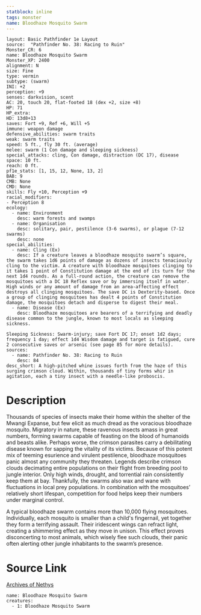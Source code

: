 ```yaml
---
statblock: inline
tags: monster
name: Bloodhaze Mosquito Swarm
---
```

```statblock
layout: Basic Pathfinder 1e Layout
source:  "Pathfinder No. 38: Racing to Ruin"
Monster_CR: 6
name: Bloodhaze Mosquito Swarm
Monster_XP: 2400
alignment: N
size: Fine
type: vermin
subtype: (swarm)
INI: +2
perception: +9
senses: darkvision, scent
AC: 20, touch 20, flat-footed 18 (dex +2, size +8)
HP: 71
HP_extra: 
HD: 13d8+13
saves: Fort +9, Ref +6, Will +5
immune: weapon damage
defensive_abilities: swarm traits
weak: swarm traits
speed: 5 ft., fly 30 ft. (average)
melee: swarm (1 Con damage and sleeping sickness)
special_attacks: cling, Con damage, distraction (DC 17), disease
space: 10 ft.
reach: 0 ft.
pf1e_stats: [1, 15, 12, None, 13, 2]
BAB: 9
CMB: None
CMD: None
skills: Fly +10, Perception +9
racial_modifiers:
- Perception 8
ecology:
  - name: Environment
    desc: warm forests and swamps
  - name: Organisation
    desc: solitary, pair, pestilence (3-6 swarms), or plague (7-12 swarms)
    desc: none
special_abilities:
  - name: Cling (Ex)
    desc: If a creature leaves a bloodhaze mosquito swarm’s square, the swarm takes 1d6 points of damage as dozens of insects tenaciously cling to the victim. A creature with bloodhaze mosquitoes clinging to it takes 1 point of Constitution damage at the end of its turn for the next 1d4 rounds. As a full-round action, the creature can remove the mosquitoes with a DC 18 Reflex save or by immersing itself in water. High winds or any amount of damage from an area-affecting effect destroys all clinging mosquitoes. The save DC is Dexterity-based. Once a group of clinging mosquitoes has dealt 4 points of Constitution damage, the mosquitoes detach and disperse to digest their meal.
  - name: Disease (Ex)
    desc: Bloodhaze mosquitoes are bearers of a terrifying and deadly disease common to the jungle, known to most locals as sleeping sickness.

Sleeping Sickness: Swarm-injury; save Fort DC 17; onset 1d2 days; frequency 1 day; effect 1d4 Wisdom damage and target is fatigued, cure 2 consecutive saves or arsenic (see page 85 for more details).
sources:
  - name: Pathfinder No. 38: Racing to Ruin
    desc: 84
desc_short: A high-pitched whine issues forth from the haze of this surging crimson cloud. Within, thousands of tiny forms whir in agitation, each a tiny insect with a needle-like proboscis.
```
# Description
Thousands of species of insects make their home within the shelter of the Mwangi Expanse, but few elicit as much dread as the voracious bloodhaze mosquito. Migratory in nature, these ravenous insects amass in great numbers, forming swarms capable of feasting on the blood of humanoids and beasts alike. Perhaps worse, the crimson parasites carry a debilitating disease known for sapping the vitality of its victims. Because of this potent mix of teeming esurience and virulent pestilence, bloodhaze mosquitoes panic almost any community they threaten. Legends describe crimson clouds decimating entire populations on their flight from breeding pool to jungle interior. Only high winds, drought, and torrential rain consistently keep them at bay. Thankfully, the swarms also wax and wane with fluctuations in local prey populations. In combination with the mosquitoes’ relatively short lifespan, competition for food helps keep their numbers under marginal control.

A typical bloodhaze swarm contains more than 10,000 flying mosquitoes. Individually, each mosquito is smaller than a child's fingernail, yet together they form a terrifying assault. Their iridescent wings can refract light, creating a shimmering effect as they move in unison. This effect proves disconcerting to most animals, which wisely flee such clouds, their panic often alerting other jungle inhabitants to the swarm’s presence.
# Source Link
[Archives of Nethys](https://aonprd.com/MonsterDisplay.aspx?ItemName=Bloodhaze%20Mosquito%20Swarm)
```encounter-table
name: Bloodhaze Mosquito Swarm
creatures:
  - 1: Bloodhaze Mosquito Swarm
```
